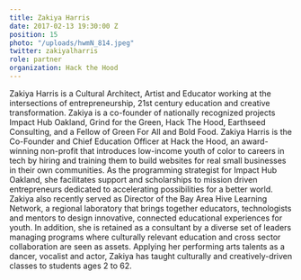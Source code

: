 ```yaml
---
title: Zakiya Harris
date: 2017-02-13 19:30:00 Z
position: 15
photo: "/uploads/hwmN_814.jpeg"
twitter: zakiyalharris
role: partner
organization: Hack the Hood
---
```


Zakiya Harris is a Cultural Architect, Artist and Educator working at the intersections of entrepreneurship, 21st century education and creative transformation. Zakiya is a co-founder of nationally recognized projects Impact Hub Oakland, Grind for the Green, Hack The Hood, Earthseed Consulting, and a Fellow of Green For All and Bold Food. Zakiya Harris is the Co-Founder and Chief Education Officer at Hack the Hood, an award-winning non-profit that introduces low-income youth of color to careers in tech by hiring and training them to build websites for real small businesses in their own communities. As the programming strategist for Impact Hub Oakland, she facilitates support and scholarships to mission driven entrepreneurs dedicated to accelerating possibilities for a better world. Zakiya also recently served as Director of the Bay Area Hive Learning Network, a regional laboratory that brings together educators, technologists and mentors to design innovative, connected educational experiences for youth. In addition, she is retained as a consultant by a diverse set of leaders managing programs where culturally relevant education and cross sector collaboration are seen as assets. Applying her performing arts talents as a dancer, vocalist and actor, Zakiya has taught culturally and creatively-driven classes to students ages 2 to 62.
